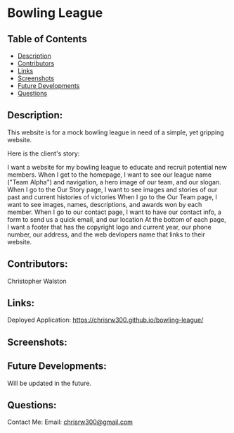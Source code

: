 # Bowling League

## Table of Contents
* [Description](#description)
* [Contributors](#contributors)
* [Links](#links)
* [Screenshots](#screenshots)
* [Future Developments](#futuredevelopments)
* [Questions](#questions)

## Description:
This website is for a mock bowling league in need of a simple, yet gripping website.

Here is the client's story:

I want a website for my bowling league to educate and recruit potential new members.
When I get to the homepage, 
I want to see our league name ("Team Alpha") and navigation, a hero image of our team, and our slogan.
When I go to the Our Story page,
I want to see images and stories of our past and current histories of victories
When I go to the Our Team page,
I want to see images, names, descriptions, and awards won by each member.
When I go to our contact page,
I want to have our contact info, a form to send us a quick email, and our location
At the bottom of each page,
I want a footer that has the copyright logo and current year, our phone number, our address, and the web devlopers name that links to their website.

## Contributors:
Christopher Walston 

## Links:
Deployed Application: https://chrisrw300.github.io/bowling-league/<br>

## Screenshots:


## Future Developments:
Will be updated in the future.

## Questions:
Contact Me:
Email: chrisrw300@gmail.com
